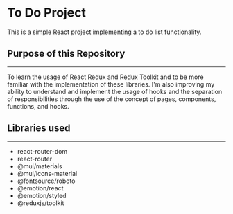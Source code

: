 # To Do Project

This is a simple React project implementing a to do list functionality.

## Purpose of this Repository
---

To learn the usage of React Redux and Redux Toolkit and to be more familiar with the implementation of these libraries.
I'm also improving my ability to understand and implement the usage of hooks and the separation of responsibilities through the use of the concept of pages, components, functions, and hooks.


## Libraries used
---

- react-router-dom
- react-router
- @mui/materials
- @mui/icons-material
- @fontsource/roboto
- @emotion/react
- @emotion/styled
- @reduxjs/toolkit
